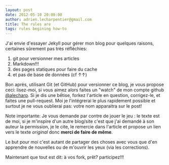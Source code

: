 ```yaml
---
layout: post
date: 2012-05-10 20:00:00
author: adrien.lecharpentier@gmail.com
title: The rules are
tags: rules begining how-to
---
```


J'ai envie d'essayer Jekyll pour gérer mon blog pour quelques raisons, 
certaines sûrement pas très réfléchies:

1. git pour versionner mes articles
1. Markdown!!!
1. des pages statiques pour faire du cache
1. et pas de base de données (cf &uarr;&uarr;)

Bon après, utilisant Git (et GitHub) pour versionner ce blog, je vous 
propose ceci: lisez-moi, si vous aimez alors faites un "watch" de mon 
compte github [@alecharp](https://github.com/alecharp). Si je dis une 
bếtise, forkez l'article en question, corrigez-le, et faites une 
pull-request. Moi je l'intégrerai le plus rapidement possible et surtout 
je ne vous oublierai pas: votre nom apparaitra sur le post!

Note importante:
Je vous demande par contre de jouer le jeu : le texte est de moi, si je 
m'inspire d'un autre blog/site c'est que j'ai demandé à son auteur la 
permission, je le cite, le remercie dans l'article et propose un 
lien vers le texte *original* donc **merci de faire de même**.

Le but pour moi c'est autant de partager des choses avec vous que d'en 
apprendre de nouvelles ou de m'ouvrir les yeux (via les corrections).

Maintenant que tout est dit: à vos fork, prêt? participez!!!

